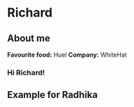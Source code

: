 # Richard

## About me
**Favourite food:** Huel
**Company:** WhiteHat


### Hi Richard!

## Example for Radhika
